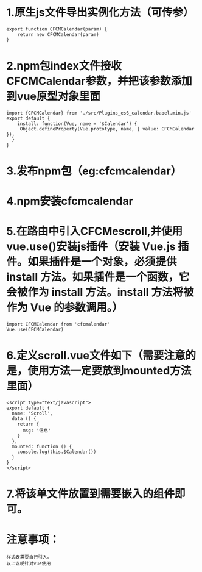 # 1.原生js文件导出实例化方法（可传参）
	export function CFCMCalendar(param) {
		return new CFCMCalendar(param)
	}
# 2.npm包index文件接收CFCMCalendar参数，并把该参数添加到vue原型对象里面
	import {CFCMCalendar} from './src/Plugins_es6_calendar.babel.min.js'
	export default {
	 	install: function(Vue, name = '$Calendar') {
 		 Object.defineProperty(Vue.prototype, name, { value: CFCMCalendar });
	  }
	}
# 3.发布npm包（eg:cfcmcalendar）
# 4.npm安装cfcmcalendar
# 5.在路由中引入CFCMescroll,并使用vue.use()安装js插件（安装 Vue.js 插件。如果插件是一个对象，必须提供 install 方法。如果插件是一个函数，它会被作为 install 方法。install 方法将被作为 Vue 的参数调用。）
	import CFCMCalendar from 'cfcmalendar'
	Vue.use(CFCMCalendar)
# 6.定义scroll.vue文件如下（需要注意的是，使用方法一定要放到mounted方法里面）
	
	<script type="text/javascript">
	export default {
	  name: 'Scroll',
	  data () {
	    return {
	      msg: '信息'
	    }
	  },
	  mounted: function () {
	    console.log(this.$Calendar())
	  }
	}
	</script>
# 7.将该单文件放置到需要嵌入的组件即可。
# 注意事项：
	样式表需要自行引入。
	以上说明针对vue使用